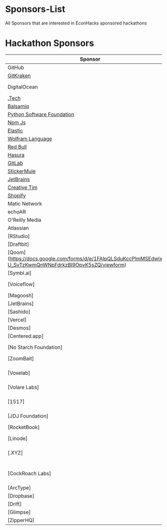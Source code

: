 # Sponsors-List
All Sponsors that are interested in EconHacks sponsored hackathons
# Hackathon Sponsors    
Sponsor|Specification
-------|------
GitHub|(https://airtable.com/shrjNunEV6tC0SXqY) 
[GitKraken](https://www.gitkraken.com/contact)|
DigitalOcean|Mail them the Details to sponsorship@digitalocean.com
[.Tech](https://get.tech/hackathons) | ---
 [Balsamiq](https://balsamiq.com/givingback/sponsorships/apply/)|---
 [Python Software Foundation](https://www.python.org/psf/grants/)|---
 [Npm Js](https://www.surveymonkey.com/r/npmsponsorshiprequests)|---
 [Elastic](https://www.elastic.co/community/meetups/already-hosting-meetup-in-a-box)|---
 [Wolfram Language](https://www.wolfram.com/hackathons/sponsor-request/)|---
 [Red Bull](https://energydrink.redbull.com/contact-sponsorship)| Energy Drinks
 [Hasura](https://hasura.io/community)|---
 [GitLab](https://about.gitlab.com/community/sponsorship/)|---
 [StickerMule](https://www.stickermule.com/support/will-you-sponsor-my-organization)|Stickers
 [JetBrains](https://www.jetbrains.com/community/support/sponsorship_request.html)|Stickers
 [Creative Tim](https://www.creative-tim.com/sponsorships)|---
[Shopify](https://www.shopify.in/sponsorships)|---
Matic Network| Email to connect@matic.network
echoAR | Email to info@echoAR.xyz
O'Reilly Media | EMail to partners@oreilly.com
Atlassian | Email to sponsorship@atlassian.com
[RStudio] | Email to	info@rstudio.com (Ask for cash)
[Draftbit] | Email to nick@draftbit.com
[Qoom] (https://docs.google.com/forms/d/e/1FAIpQLSduKccPlmMSEdwIx8O-U_SvTzKwmQnWNpFdrkzBl9OpvK5sZQ/viewform) | ---
[Symbl.ai] | email to devrelations@symbl.ai 
[Voiceflow] | https://www.voiceflow.com/demo or info@voiceflow.com
[Magoosh] | Email to help@magoosh.com
[JetBrains] | Email to sponsorships@jetbrains.com
[Sashido] | Email to hello@sashido.io
[Vercel] | Email to support@vercel.com
[Desmos] | Email to partnerships@desmos.com
[Centered.app] | Email at info@centered.app
[No Starch Foundation] | https://nostarchfoundation.org/grant-application/
[ZoomBait] | https://zoombait.com/sponsorship/#
[Voxelab] | email at mkt03@voxelab3dp.com [ask if you could get 4 orders of the Voxelab Aquila DIY FDM 3D Printer
[Volare Labs] | https://www.volarelabs.io/
[1517] | https://www.1517fund.com/take-action (Click I'd like to have 1517 participate in our event.)
[JDJ Foundation] | Email at info@jdjfoundation.org
[RocketBook] | hello@getrocketbook.com [ask to get sponsorship for RocketBooks] 
[Linode] | https://www.linode.com/hackathons/
[.XYZ] | reach out at https://gen.xyz/account/submitticket.php [Click Sponsorships] 
[CockRoach Labs] | email at jessica@cockroachlabs.com (Mention how you saw her article about hackathons!) 
[ArcType] | email support@arctype.com
[Dropbase] | email at hello@dropbase.io
[Drift] | email at msloan@drift.com 
[Glimpse] | email at support@joinglimpse.com
[ZipperHQ] | email at hello@zipperHQ.com

